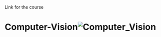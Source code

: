 Link for the course
# Computer-Vision![Computer_Vision](https://github.com/khusrave/Computer-Vision/assets/102155132/934514e2-3e62-45ed-a4a2-9f2ffc318fa8)
